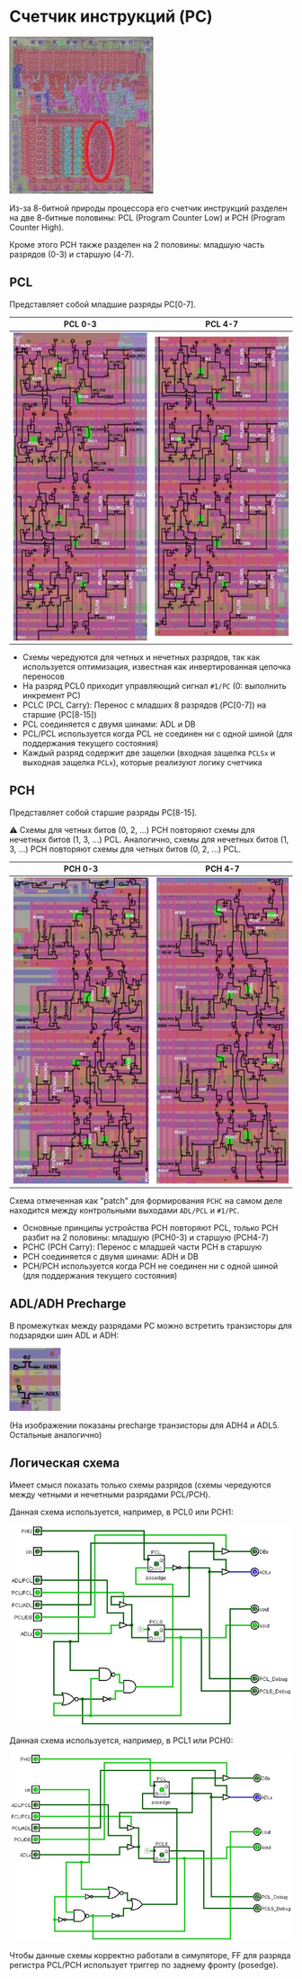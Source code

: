 # Счетчик инструкций (PC)

![6502_locator_pc](/BreakingNESWiki/imgstore/6502/6502_locator_pc.jpg)

Из-за 8-битной природы процессора его счетчик инструкций разделен на две 8-битные половины: PCL (Program Counter Low) и PCH (Program Counter High).

Кроме этого PCH также разделен на 2 половины: младшую часть разрядов (0-3) и старшую (4-7).

## PCL

Представляет собой младшие разряды PC\[0-7\].

|PCL 0-3|PCL 4-7|
|---|---|
|![pcl03_tran](/BreakingNESWiki/imgstore/pcl03_tran.jpg)|![pcl47_tran](/BreakingNESWiki/imgstore/pcl47_tran.jpg)|

- Схемы чередуются для четных и нечетных разрядов, так как используется оптимизация, известная как инвертированная цепочка переносов
- На разряд PCL0 приходит управляющий сигнал `#1/PC` (0: выполнить инкремент PC)
- PCLC (PCL Carry): Перенос с младших 8 разрядов (PC\[0-7\]) на старшие (PC\[8-15\])
- PCL соединяется с двумя шинами: ADL и DB
- PCL/PCL используется когда PCL не соединен ни с одной шиной (для поддержания текущего состояния)
- Каждый разряд содержит две защелки (входная защелка `PCLSx` и выходная защелка `PCLx`), которые реализуют логику счетчика

## PCH

Представляет собой старшие разряды PC\[8-15\].

:warning: 
Схемы для четных битов (0, 2, ...) PCH повторяют схемы для нечетных битов (1, 3, ...) PCL.
Аналогично, схемы для нечетных битов (1, 3, ...) PCH повторяют схемы для четных битов (0, 2, ...) PCL.

|PCH 0-3|PCH 4-7|
|---|---|
|![pch03_tran](/BreakingNESWiki/imgstore/pch03_tran.jpg)|![pch47_tran](/BreakingNESWiki/imgstore/pch47_tran.jpg)|

Схема отмеченная как "patch" для формирования `PCHC` на самом деле находится между контрольными выходами `ADL/PCL` и `#1/PC`.

- Основные принципы устройства PCH повторяют PCL, только PCH разбит на 2 половины: младшую (PCH0-3) и старшую (PCH4-7)
- PCHC (PCH Carry): Перенос с младшей части PCH в старшую
- PCH соединяется с двумя шинами: ADH и DB
- PCH/PCH используется когда PCH не соединен ни с одной шиной (для поддержания текущего состояния)

## ADL/ADH Precharge

В промежутках между разрядами PC можно встретить транзисторы для подзарядки шин ADL и ADH:

![adl_adh_precharge_tran](/BreakingNESWiki/imgstore/adl_adh_precharge_tran.jpg)

(На изображении показаны precharge транзисторы для ADH4 и ADL5. Остальные аналогично)

## Логическая схема

Имеет смысл показать только схемы разрядов (схемы чередуются между четными и нечетными разрядами PCL/PCH).

Данная схема используется, например, в PCL0 или PCH1:

![pc_even_bit_logisim](/BreakingNESWiki/imgstore/pc_even_bit_logisim.jpg)

Данная схема используется, например, в PCL1 или PCH0:

![pc_odd_bit_logisim](/BreakingNESWiki/imgstore/pc_odd_bit_logisim.jpg)

Чтобы данные схемы корректно работали в симуляторе, FF для разряда регистра PCL/PCH использует триггер по заднему фронту (posedge).
